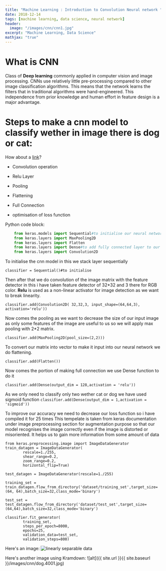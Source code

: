 ```yaml
---
title: "Machine Learning : Introduction to Convolution Neural network "
date: 2018-12-14
tags: [machine learning, data science, neural network]
header:
  image: "/images/cnn/cnn1.jpg"
excerpt: "Machine Learning, Data Science"
mathjax: "true"
---
```


# What is CNN
Class of **Deep learning** commonly applied in computer vision and image processing.
CNNs use relatively little pre-processing compared to other image classification algorithms. 
This means that the network learns the filters that in traditional algorithms were hand-engineered.
This independence from prior knowledge and human effort in feature design is a major advantage.

# Steps to make a cnn model to classify wether in image there is dog or cat:



How about a [link](https://github.com/kwatraakshay)?


* Convolution operation

* Relu Layer

* Pooling

* Flattening

* Full Connection

* optimisation of loss function

Python code block:
```python
    from keras.models import Sequential#to initialise our neural network
    from keras.layers import MaxPooling2D
    from keras.layers import Flatten
    from keras.layers import Dense#to add fully connected layer to our neural neetwork
    from keras.layers import Convolution2D
```

To initialise the cnn model in this we stack layer sequentially

```classifier = Sequential()#to initialise```

Then after that we do convolution of the image matrix with the feature detector in this i have taken feature detector of 32*32 and 3 there for RGB color.
**Relu** is used as a non-linear activator for image detection as we want to break linearity.

```classifier.add(Convolution2D( 32,32,3, input_shape=(64,64,3), activation='relu'))```

Now comes the pooling as we want to decrease the size of our input image as only some features of the image are useful to us so we will apply max pooling with 2*2 matrix.
 
```classifier.add(MaxPooling2D(pool_size=(2,2)))```

To convert our matrix into vector to make it input into our neural network we do flattening.

```classifier.add(Flatten())```

Now comes the portion of making full connection we use Dense function to do it

```classifier.add(Dense(output_dim = 128,activation = 'relu'))```

As we only need to classify only two wether cat or dog we have used sigmoid function
```classifier.add(Dense(output_dim = 1,activation = 'sigmoid'))```

To improve our accuracy we need to decrease our loss function so i have compiled it for 25 times
This tempelate is taken from keras documentation under image preprocessing section for augmentation purpose so that our model recognises the image correctly even if the image is distorted or misoriented. It helps us to gain more information from some amount of data
```
from keras.preprocessing.image import ImageDataGenerator
train_datagen = ImageDataGenerator(
        rescale=1./255,
        shear_range=0.2,
        zoom_range=0.2,
        horizontal_flip=True)

test_datagen = ImageDataGenerator(rescale=1./255)

training_set = train_datagen.flow_from_directory('dataset/training_set',target_size=(64, 64),batch_size=32,class_mode='binary')

test_set = test_datagen.flow_from_directory('dataset/test_set',target_size=(64,64),batch_size=32,class_mode='binary')

classifier.fit_generator(
        training_set,
        steps_per_epoch=8000,
        epochs=25,
        validation_data=test_set,
        validation_steps=800)
```
Here's an image:
<img src="{{ site.url }}{{ site.baseurl }}/images/cnn/cat.4001.jpg" alt="linearly separable data">

Here's another image using Kramdown:
![alt]({{ site.url }}{{ site.baseurl }}/images/cnn/dog.4001.jpg)


